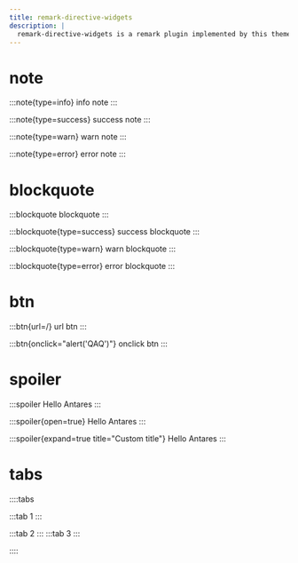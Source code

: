 ```yaml
---
title: remark-directive-widgets
description: |
  remark-directive-widgets is a remark plugin implemented by this theme itself, used to create custom components based on the remark-directive plugin syntax.  
---
```


# note

:::note{type=info}
info note
:::

:::note{type=success}
success note
:::

:::note{type=warn}
warn note
:::

:::note{type=error}
error note
:::

# blockquote

:::blockquote
blockquote
:::

:::blockquote{type=success}
success blockquote
:::

:::blockquote{type=warn}
warn blockquote
:::

:::blockquote{type=error}
error blockquote
:::

# btn

:::btn{url=/}
url btn
:::

:::btn{onclick="alert('QAQ')"}
onclick btn
:::

# spoiler

:::spoiler
Hello Antares
:::

:::spoiler{open=true}
Hello Antares
:::

:::spoiler{expand=true title="Custom title"}
Hello Antares
:::

# tabs

::::tabs

:::tab
1
:::

:::tab
2
:::
:::tab
3
:::

::::